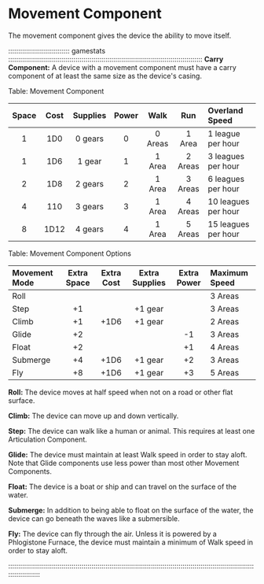 # Movement Component

The movement component gives the device the ability to move itself.

::::::::::::::::::::::::::::::: gamestats ::::::::::::::::::::::::::::::::::::::::::::::::::::::::::::::::::::::::::::::::::::::::::::::::::
**Carry Component:** A device with a movement component must have a carry component of at least the same size as the device's casing.

Table: Movement Component

| Space | Cost | Supplies | Power | Walk    | Run     | Overland Speed      |
| :---: | :--: | :------: | :---: | :-----: | :-----: | :------------------ |
| 1     | 1D0  | 0 gears  | 0     | 0 Areas | 1 Area  | 1 league per hour   |
| 1     | 1D6  | 1 gear   | 1     | 1 Area  | 2 Areas | 3 leagues per hour  |
| 2     | 1D8  | 2 gears  | 2     | 1 Area  | 3 Areas | 6 leagues per hour  |
| 4     | 110  | 3 gears  | 3     | 1 Area  | 4 Areas | 10 leagues per hour |
| 8     | 1D12 | 4 gears  | 4     | 1 Area  | 5 Areas | 15 leagues per hour |

Table: Movement Component Options

| Movement Mode | Extra Space | Extra Cost | Extra Supplies | Extra Power | Maximum Speed   |
| :------------ | :---------: | :--------: | :------------: | :---------: | :-------------- |
| Roll          |             |            |                |             | 3 Areas         |
| Step          | +1          |            | +1 gear        |             | 3 Areas         |
| Climb         | +1          | +1D6       | +1 gear        |             | 2 Areas         |
| Glide         | +2          |            |                | -1          | 3 Areas         |
| Float         | +2          |            |                | +1          | 4 Areas         |
| Submerge      | +4          | +1D6       | +1 gear        | +2          | 3 Areas         |
| Fly           | +8          | +1D6       | +1 gear        | +3          | 5 Areas         |

**Roll:** The device moves at half speed when not on a road or other flat surface.

**Climb:** The device can move up and down vertically.

**Step:** The device can walk like a human or animal. This requires at least one Articulation Component.

**Glide:** The device must maintain at least Walk speed in order to stay aloft. Note that Glide components use less power than most other Movement Components.

**Float:** The device is a boat or ship and can travel on the surface of the water.

**Submerge:** In addition to being able to float on the surface of the water, the device can go beneath the waves like a submersible. 

**Fly:** The device can fly through the air. Unless it is powered by a Phlogistone Furnace, the device must maintain a minimum of Walk speed in order to stay aloft.

::::::::::::::::::::::::::::::::::::::::::::::::::::::::::::::::::::::::::::::::::::::::::::::::::::::::::::::::::::::::::::::::::::::::::::
